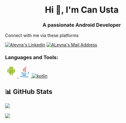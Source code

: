 <h1 align="center">Hi 👋, I'm Can Usta</h1>
<h3 align="center">A passionate Android Developer</h3>

Connect with me via these platforms

<a href="https://www.linkedin.com/in/can-usta/" target="_blank" rel="nofollow"><img alt="Aleyna's Linkedin" src="https://img.shields.io/badge/LinkedIn-0077B5?style=for-the-badge&logo=linkedin&logoColor=white" /></a>
  <a href="mailto:canusta_45@hotmail.com" target="_blank" rel="nofollow"><img alt="ALeyna's Mail Address" src="https://img.shields.io/badge/Gmail-D14836?style=for-the-badge&logo=gmail&logoColor=white" /></a>

<h3 align="left">Languages and Tools:</h3>
<p align="left"> <a href="https://developer.android.com" target="_blank" rel="noreferrer"> <img src="https://raw.githubusercontent.com/devicons/devicon/master/icons/android/android-original-wordmark.svg" alt="android" width="40" height="40"/> </a> <a href="https://www.java.com" target="_blank" rel="noreferrer"> <img src="https://raw.githubusercontent.com/devicons/devicon/master/icons/java/java-original.svg" alt="java" width="40" height="40"/> </a> <a href="https://kotlinlang.org" target="_blank" rel="noreferrer"> <img src="https://www.vectorlogo.zone/logos/kotlinlang/kotlinlang-icon.svg" alt="kotlin" width="40" height="40"/> </a> </p>

## 📊 GitHub Stats

<p align="center">
  <p>
    <img src="https://github-readme-stats.vercel.app/api?username=can-usta&count_private=true&show_icons=true&theme=tokyonight">
</p>
  <p>
  <img src="https://github-readme-stats.vercel.app/api/top-langs/?username=can-usta&hide=python&layout=compact&show_icons=true&theme=tokyonight">
  </p>

</p>
